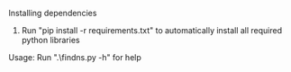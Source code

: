 Installing dependencies

1. Run "pip install -r requirements.txt" to automatically install 
   all required python libraries


Usage:
Run ".\findns.py -h" for help
